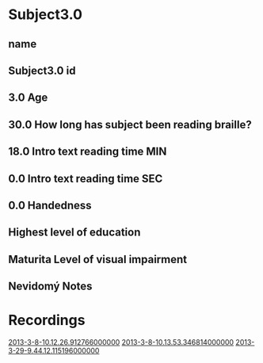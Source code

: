 Subject3.0
=======

name
-----
Subject3.0
id
-----
3.0
Age
-----
30.0
How long has subject been reading braille?
-----
18.0
Intro text reading time MIN
-----
0.0
Intro text reading time SEC
-----
0.0
Handedness
-----

Highest level of education
-----
Maturita
Level of visual impairment
-----
Nevidomý
Notes
-----

Recordings
===========
[2013-3-8-10.12.26.912766000000](2013-3-8-10.12.26.912766000000/Recording.md)
[2013-3-8-10.13.53.346814000000](2013-3-8-10.13.53.346814000000/Recording.md)
[2013-3-29-9.44.12.115196000000](2013-3-29-9.44.12.115196000000/Recording.md)
